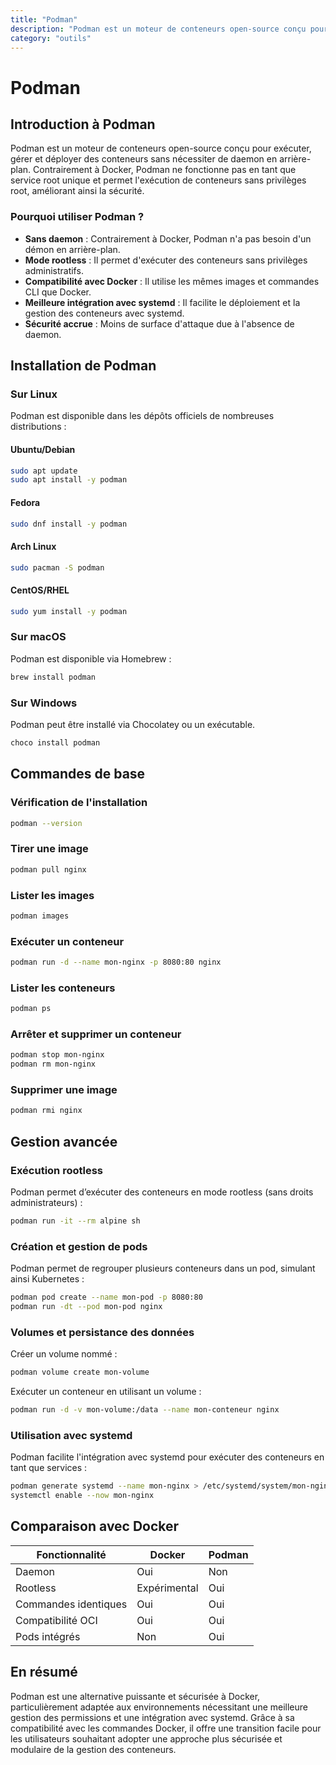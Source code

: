 ```yaml
---
title: "Podman"
description: "Podman est un moteur de conteneurs open-source conçu pour exécuter, gérer et déployer des conteneurs sans nécessiter de daemon en arrière-plan. Contrairement à Docker, Podman ne fonctionne pas en tant que service root unique et permet l'exécution de conteneurs sans privilèges root, améliorant ainsi la sécurité."
category: "outils"
---
```


# Podman

## Introduction à Podman
Podman est un moteur de conteneurs open-source conçu pour exécuter, gérer et déployer des conteneurs sans nécessiter de daemon en arrière-plan. Contrairement à Docker, Podman ne fonctionne pas en tant que service root unique et permet l'exécution de conteneurs sans privilèges root, améliorant ainsi la sécurité.

### Pourquoi utiliser Podman ?
- **Sans daemon** : Contrairement à Docker, Podman n'a pas besoin d'un démon en arrière-plan.
- **Mode rootless** : Il permet d'exécuter des conteneurs sans privilèges administratifs.
- **Compatibilité avec Docker** : Il utilise les mêmes images et commandes CLI que Docker.
- **Meilleure intégration avec systemd** : Il facilite le déploiement et la gestion des conteneurs avec systemd.
- **Sécurité accrue** : Moins de surface d'attaque due à l'absence de daemon.

## Installation de Podman

### Sur Linux
Podman est disponible dans les dépôts officiels de nombreuses distributions :

#### Ubuntu/Debian
```sh
sudo apt update
sudo apt install -y podman
```

#### Fedora
```sh
sudo dnf install -y podman
```

#### Arch Linux
```sh
sudo pacman -S podman
```

#### CentOS/RHEL
```sh
sudo yum install -y podman
```

### Sur macOS
Podman est disponible via Homebrew :
```sh
brew install podman
```

### Sur Windows
Podman peut être installé via Chocolatey ou un exécutable.
```sh
choco install podman
```

## Commandes de base

### Vérification de l'installation
```sh
podman --version
```

### Tirer une image
```sh
podman pull nginx
```

### Lister les images
```sh
podman images
```

### Exécuter un conteneur
```sh
podman run -d --name mon-nginx -p 8080:80 nginx
```

### Lister les conteneurs
```sh
podman ps
```

### Arrêter et supprimer un conteneur
```sh
podman stop mon-nginx
podman rm mon-nginx
```

### Supprimer une image
```sh
podman rmi nginx
```

## Gestion avancée

### Exécution rootless
Podman permet d’exécuter des conteneurs en mode rootless (sans droits administrateurs) :
```sh
podman run -it --rm alpine sh
```

### Création et gestion de pods
Podman permet de regrouper plusieurs conteneurs dans un pod, simulant ainsi Kubernetes :
```sh
podman pod create --name mon-pod -p 8080:80
podman run -dt --pod mon-pod nginx
```

### Volumes et persistance des données
Créer un volume nommé :
```sh
podman volume create mon-volume
```
Exécuter un conteneur en utilisant un volume :
```sh
podman run -d -v mon-volume:/data --name mon-conteneur nginx
```

### Utilisation avec systemd
Podman facilite l'intégration avec systemd pour exécuter des conteneurs en tant que services :
```sh
podman generate systemd --name mon-nginx > /etc/systemd/system/mon-nginx.service
systemctl enable --now mon-nginx
```

## Comparaison avec Docker
| Fonctionnalité       | Docker        | Podman       |
|---------------------|--------------|-------------|
| Daemon             | Oui          | Non         |
| Rootless           | Expérimental | Oui         |
| Commandes identiques | Oui          | Oui         |
| Compatibilité OCI   | Oui          | Oui         |
| Pods intégrés      | Non          | Oui         |

## En résumé
Podman est une alternative puissante et sécurisée à Docker, particulièrement adaptée aux environnements nécessitant une meilleure gestion des permissions et une intégration avec systemd. Grâce à sa compatibilité avec les commandes Docker, il offre une transition facile pour les utilisateurs souhaitant adopter une approche plus sécurisée et modulaire de la gestion des conteneurs.

